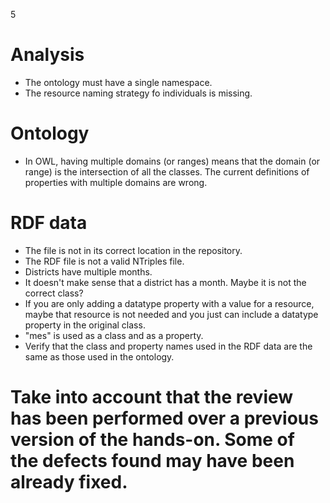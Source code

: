 5
# Analysis
 - The ontology must have a single namespace.
 - The resource naming strategy fo individuals is missing.
# Ontology
 - In OWL, having multiple domains (or ranges) means that the domain (or range) is the intersection of all the classes.  The current definitions of properties with multiple domains are wrong.
# RDF data
 - The file is not in its correct location in the repository.
 - The RDF file is not a valid NTriples file.
 - Districts have multiple months.
 - It doesn't make sense that a district has a month. Maybe it is not the correct class?
 - If you are only adding a datatype property with a value for a resource, maybe that resource is not needed and you just can include a datatype property in the original class.
 - "mes" is used as a class and as a property.
 - Verify that the class and property names used in the RDF data are the same as those used in the ontology.
# Take into account that the review has been performed over a previous version of the hands-on. Some of the defects found may have been already fixed.

